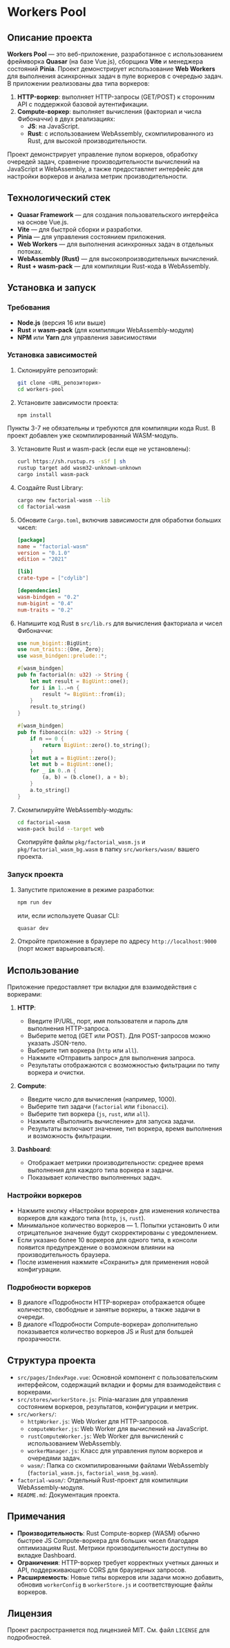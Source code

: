 # Workers Pool

## Описание проекта

**Workers Pool** — это веб-приложение, разработанное с использованием фреймворка **Quasar** (на базе Vue.js), сборщика **Vite** и менеджера состояний **Pinia**. Проект демонстрирует использование **Web Workers** для выполнения асинхронных задач в пуле воркеров с очередью задач. В приложении реализованы два типа воркеров:

1. **HTTP-воркер**: выполняет HTTP-запросы (GET/POST) к сторонним API с поддержкой базовой аутентификации.
2. **Compute-воркер**: выполняет вычисления (факториал и числа Фибоначчи) в двух реализациях:
   - **JS**: на JavaScript.
   - **Rust**: с использованием WebAssembly, скомпилированного из Rust, для высокой производительности.

Проект демонстрирует управление пулом воркеров, обработку очередей задач, сравнение производительности вычислений на JavaScript и WebAssembly, а также предоставляет интерфейс для настройки воркеров и анализа метрик производительности.

## Технологический стек

- **Quasar Framework** — для создания пользовательского интерфейса на основе Vue.js.
- **Vite** — для быстрой сборки и разработки.
- **Pinia** — для управления состоянием приложения.
- **Web Workers** — для выполнения асинхронных задач в отдельных потоках.
- **WebAssembly (Rust)** — для высокопроизводительных вычислений.
- **Rust + wasm-pack** — для компиляции Rust-кода в WebAssembly.

## Установка и запуск

### Требования

- **Node.js** (версия 16 или выше)
- **Rust** и **wasm-pack** (для компиляции WebAssembly-модуля)
- **NPM** или **Yarn** для управления зависимостями

### Установка зависимостей

1. Склонируйте репозиторий:
   ```bash
   git clone <URL_репозитория>
   cd workers-pool
   ```

2. Установите зависимости проекта:
   ```bash
   npm install
   ```

Пункты 3-7 не обязательны и требуются для компиляции кода Rust. В проект добавлен уже скомпилированный WASM-модуль.

3. Установите Rust и wasm-pack (если еще не установлены):
   ```bash
   curl https://sh.rustup.rs -sSf | sh
   rustup target add wasm32-unknown-unknown
   cargo install wasm-pack
   ```

4. Создайте Rust Library:
   ```bash
   cargo new factorial-wasm --lib
   cd factorial-wasm
   ```

5. Обновите `Cargo.toml`, включив зависимости для обработки больших чисел:
   ```toml
   [package]
   name = "factorial-wasm"
   version = "0.1.0"
   edition = "2021"

   [lib]
   crate-type = ["cdylib"]

   [dependencies]
   wasm-bindgen = "0.2"
   num-bigint = "0.4"
   num-traits = "0.2"
   ```

6. Напишите код Rust в `src/lib.rs` для вычисления факториала и чисел Фибоначчи:
   ```rust
   use num_bigint::BigUint;
   use num_traits::{One, Zero};
   use wasm_bindgen::prelude::*;

   #[wasm_bindgen]
   pub fn factorial(n: u32) -> String {
       let mut result = BigUint::one();
       for i in 1..=n {
           result *= BigUint::from(i);
       }
       result.to_string()
   }

   #[wasm_bindgen]
   pub fn fibonacci(n: u32) -> String {
       if n == 0 {
           return BigUint::zero().to_string();
       }
       let mut a = BigUint::zero();
       let mut b = BigUint::one();
       for _ in 0..n {
           (a, b) = (b.clone(), a + b);
       }
       a.to_string()
   }
   ```

7. Скомпилируйте WebAssembly-модуль:
   ```bash
   cd factorial-wasm
   wasm-pack build --target web
   ```
   Скопируйте файлы `pkg/factorial_wasm.js` и `pkg/factorial_wasm_bg.wasm` в папку `src/workers/wasm/` вашего проекта.

### Запуск проекта

1. Запустите приложение в режиме разработки:
   ```bash
   npm run dev
   ```
   или, если используете Quasar CLI:
   ```bash
   quasar dev
   ```

2. Откройте приложение в браузере по адресу `http://localhost:9000` (порт может варьироваться).

## Использование

Приложение предоставляет три вкладки для взаимодействия с воркерами:

1. **HTTP**:
   - Введите IP/URL, порт, имя пользователя и пароль для выполнения HTTP-запроса.
   - Выберите метод (GET или POST). Для POST-запросов можно указать JSON-тело.
   - Выберите тип воркера (`http` или `all`).
   - Нажмите «Отправить запрос» для выполнения запроса.
   - Результаты отображаются с возможностью фильтрации по типу воркера и очистки.

2. **Compute**:
   - Введите число для вычисления (например, 1000).
   - Выберите тип задачи (`factorial` или `fibonacci`).
   - Выберите тип воркера (`js`, `rust`, или `all`).
   - Нажмите «Выполнить вычисление» для запуска задачи.
   - Результаты включают значение, тип воркера, время выполнения и возможность фильтрации.

3. **Dashboard**:
   - Отображает метрики производительности: среднее время выполнения для каждого типа воркера и задачи.
   - Показывает количество выполненных задач.

### Настройки воркеров

- Нажмите кнопку «Настройки воркеров» для изменения количества воркеров для каждого типа (`http`, `js`, `rust`).
- Минимальное количество воркеров — 1. Попытки установить 0 или отрицательное значение будут скорректированы с уведомлением.
- Если указано более 10 воркеров для одного типа, в консоли появится предупреждение о возможном влиянии на производительность браузера.
- После изменения нажмите «Сохранить» для применения новой конфигурации.

### Подробности воркеров

- В диалоге «Подробности HTTP-воркера» отображается общее количество, свободные и занятые воркеры, а также задачи в очереди.
- В диалоге «Подробности Compute-воркера» дополнительно показывается количество воркеров JS и Rust для большей прозрачности.

## Структура проекта

- `src/pages/IndexPage.vue`: Основной компонент с пользовательским интерфейсом, содержащий вкладки и формы для взаимодействия с воркерами.
- `src/stores/workerStore.js`: Pinia-магазин для управления состоянием воркеров, результатов, конфигурации и метрик.
- `src/workers/`:
   - `httpWorker.js`: Web Worker для HTTP-запросов.
   - `computeWorker.js`: Web Worker для вычислений на JavaScript.
   - `rustComputeWorker.js`: Web Worker для вычислений с использованием WebAssembly.
   - `workerManager.js`: Класс для управления пулом воркеров и очередями задач.
   - `wasm/`: Папка со скомпилированными файлами WebAssembly (`factorial_wasm.js`, `factorial_wasm_bg.wasm`).
- `factorial-wasm/`: Отдельный Rust-проект для компиляции WebAssembly-модуля.
- `README.md`: Документация проекта.

## Примечания

- **Производительность**: Rust Compute-воркер (WASM) обычно быстрее JS Compute-воркера для больших чисел благодаря оптимизациям Rust. Метрики производительности доступны во вкладке Dashboard.
- **Ограничения**: HTTP-воркер требует корректных учетных данных и API, поддерживающего CORS для браузерных запросов.
- **Расширяемость**: Новые типы воркеров или задачи можно добавить, обновив `workerConfig` в `workerStore.js` и соответствующие файлы воркеров.

## Лицензия

Проект распространяется под лицензией MIT. См. файл `LICENSE` для подробностей.